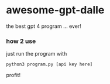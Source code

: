 # awesome-gpt-dalle
the best gpt 4 program ... ever!

### how 2 use
just run the program with
```
python3 program.py [api key here]
```

profit!
